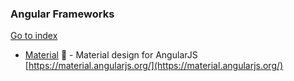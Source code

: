 ### Angular Frameworks
[Go to index](https://github.com/cdleon/awesome-front-end#index)
* [Material](https://github.com/angular/material) :gift_heart: - Material design for AngularJS [https://material.angularjs.org/](https://material.angularjs.org/)
